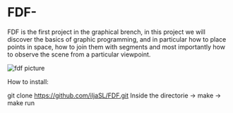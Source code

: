 # FDF-

FDF is the first project in the graphical brench, in this project we will discover the basics of graphic programming, and in particular how to place points in space, how to join them with segments and most importantly how to observe the scene from a particular viewpoint.

![fdf picture](https://github.com/iljaSL/FDF-/blob/master/picture/Screen%20Shot%202020-01-30%20at%204.58.15%20PM.png)

How to install:

git clone https://github.com/iljaSL/FDF.git
Inside the directorie -> make -> make run
